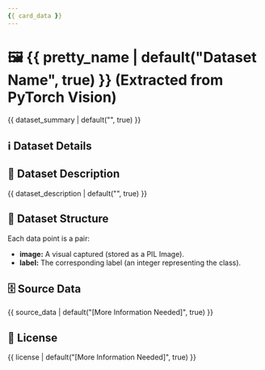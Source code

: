 ```yaml
---
{{ card_data }}
---
```


# 🖼️ {{ pretty_name | default("Dataset Name", true) }} (Extracted from PyTorch Vision)

{{ dataset_summary | default("", true) }}

## ℹ️ Dataset Details

## 📖 Dataset Description

{{ dataset_description | default("", true) }}

## 📂 Dataset Structure

Each data point is a pair:

- **image:** A visual captured (stored as a PIL Image).
- **label:** The corresponding label (an integer representing the class).

## 🗄️ Source Data

{{ source_data | default("[More Information Needed]", true) }}

## 📜 License

{{ license | default("[More Information Needed]", true) }}